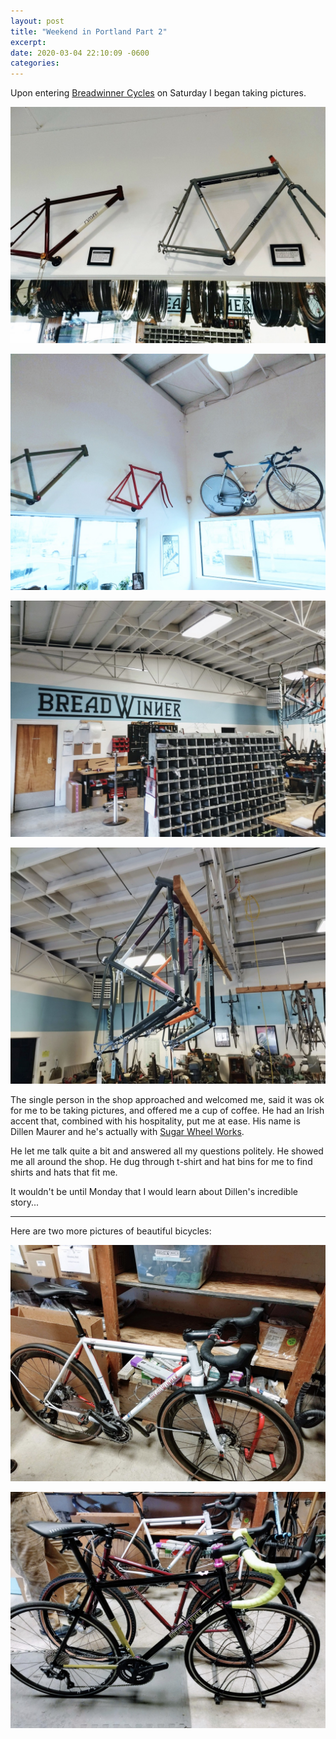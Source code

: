 ```yaml
---
layout: post
title: "Weekend in Portland Part 2"
excerpt: 
date: 2020-03-04 22:10:09 -0600
categories: 
---
```


Upon entering [Breadwinner Cycles](https://breadwinnercycles.com/) on Saturday I began taking pictures.

![](/assets/2020/03/IMG_20200229_131657.jpg)

![](/assets/2020/03/IMG_20200229_131709.jpg)

![](/assets/2020/03/IMG_20200229_131729.jpg)

![](/assets/2020/03/IMG_20200229_132705.jpg)

The single person in the shop approached and welcomed me, said it was ok for me to be taking pictures, and offered me a cup of coffee. He had an Irish accent that, combined with his hospitality, put me at ease. His name is Dillen Maurer and he's actually with [Sugar Wheel Works](https://sugarwheelworks.com/).

He let me talk quite a bit and answered all my questions politely. He showed me all around the shop. He dug through t-shirt and hat bins for me to find shirts and hats that fit me.

It wouldn't be until Monday that I would learn about Dillen's incredible story...

---

Here are two more pictures of beautiful bicycles:

![](/assets/2020/03/IMG_20200229_133641.jpg)

![](/assets/2020/03/IMG_20200229_133655.jpg)
